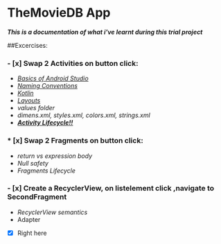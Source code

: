 # TheMovieDB App
__*This is a documentation of what i've learnt during this trial project*__

##Excercises:
### - [x] __Swap 2 Activities on button click:__
 * [_Basics of Android Studio_](https://developer.android.com/training/basics/firstapp)
 * [_Naming Conventions_](https://github.com/ribot/android-guidelines/blob/master/project_and_code_guidelines.md)
 * [_Kotlin_](https://developer.android.com/courses/topics/android-basics-kotlin)
 * [_Layouts_](https://developer.android.com/guide/topics/ui/declaring-layout)
 * _values folder_
  * _dimens.xml, styles.xml, colors.xml, strings.xml_
 * [**_Activity Lifecycle:bangbang:_**](https://developer.android.com/reference/android/app/Activity#ActivityLifecycle)

### *  [x] Swap 2 Fragments on button click:
*  _return vs expression body_ 
* _Null safety_
* _Fragments Lifecycle_
### - [x] Create a RecyclerView, on listelement click ,navigate to SecondFragment
* _RecyclerView semantics_
 * Adapter 

* [x] Right here

